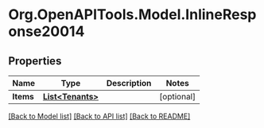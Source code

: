 # Org.OpenAPITools.Model.InlineResponse20014
## Properties

Name | Type | Description | Notes
------------ | ------------- | ------------- | -------------
**Items** | [**List&lt;Tenants&gt;**](Tenants.md) |  | [optional] 

[[Back to Model list]](../README.md#documentation-for-models) [[Back to API list]](../README.md#documentation-for-api-endpoints) [[Back to README]](../README.md)


